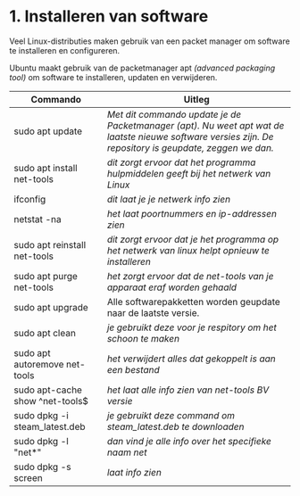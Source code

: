 # 1. Installeren van software
Veel Linux-distributies maken gebruik van een packet manager om software te installeren en configureren.

Ubuntu maakt gebruik van de packetmanager apt _(advanced packaging tool)_ om software te installeren, updaten en verwijderen.

Commando | Uitleg
--- | ---
sudo apt update | _Met dit commando update je de Packetmanager (apt). Nu weet apt wat de laatste nieuwe software versies zijn. De repository is geupdate, zeggen we dan._
sudo apt install net-tools | _dit zorgt ervoor dat het programma hulpmiddelen geeft bij het netwerk van Linux_
ifconfig | _dit laat je je netwerk info zien_
netstat -na | _het laat poortnummers en ip-addressen zien_
sudo apt reinstall net-tools | _dit zorgt ervoor dat je het programma op het netwerk van linux helpt opnieuw te installeren_
sudo apt purge net-tools | _het zorgt ervoor dat de net-tools van je apparaat eraf worden gehaald_
sudo apt upgrade | Alle softwarepakketten worden geupdate naar de laatste versie.
sudo apt clean | _je gebruikt deze voor je respitory om het schoon te maken_
sudo apt autoremove net-tools | _het verwijdert alles dat gekoppelt is aan een bestand_
sudo apt-cache show ^net-tools$ | _het laat alle info zien van net-tools BV versie_
sudo dpkg -i steam_latest.deb | _je gebruikt deze command om steam_latest.deb te downloaden_
sudo dpkg -l "net*" | _dan vind je alle info over het specifieke naam net_
sudo dpkg -s screen | _laat info zien_
